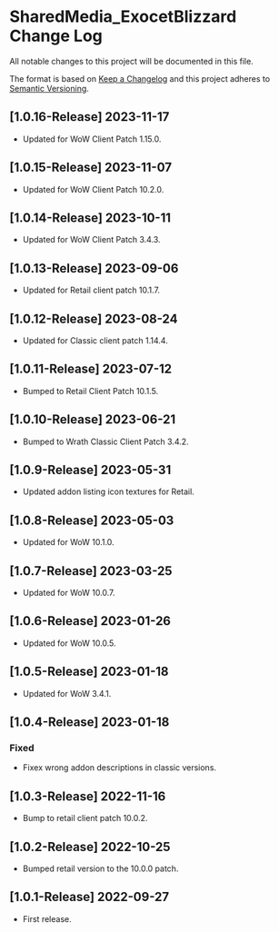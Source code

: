 # SharedMedia_ExocetBlizzard Change Log
All notable changes to this project will be documented in this file.

The format is based on [Keep a Changelog](http://keepachangelog.com/)
and this project adheres to [Semantic Versioning](http://semver.org/).

## [1.0.16-Release] 2023-11-17
- Updated for WoW Client Patch 1.15.0.

## [1.0.15-Release] 2023-11-07
- Updated for WoW Client Patch 10.2.0.

## [1.0.14-Release] 2023-10-11
- Updated for WoW Client Patch 3.4.3.

## [1.0.13-Release] 2023-09-06
- Updated for Retail client patch 10.1.7.

## [1.0.12-Release] 2023-08-24
- Updated for Classic client patch 1.14.4.

## [1.0.11-Release] 2023-07-12
- Bumped to Retail Client Patch 10.1.5.

## [1.0.10-Release] 2023-06-21
- Bumped to Wrath Classic Client Patch 3.4.2.

## [1.0.9-Release] 2023-05-31
- Updated addon listing icon textures for Retail.

## [1.0.8-Release] 2023-05-03
- Updated for WoW 10.1.0.

## [1.0.7-Release] 2023-03-25
- Updated for WoW 10.0.7.

## [1.0.6-Release] 2023-01-26
- Updated for WoW 10.0.5.

## [1.0.5-Release] 2023-01-18
- Updated for WoW 3.4.1.

## [1.0.4-Release] 2023-01-18
### Fixed
- Fixex wrong addon descriptions in classic versions.

## [1.0.3-Release] 2022-11-16
- Bump to retail client patch 10.0.2.

## [1.0.2-Release] 2022-10-25
- Bumped retail version to the 10.0.0 patch.

## [1.0.1-Release] 2022-09-27
- First release.

